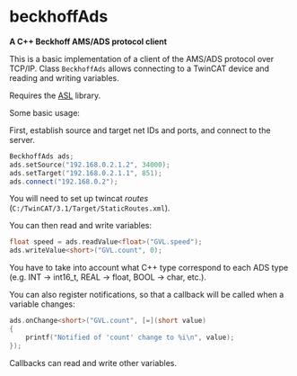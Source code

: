 # beckhoffAds

**A C++ Beckhoff AMS/ADS protocol client**

This is a basic implementation of a client of the AMS/ADS protocol over TCP/IP. Class `BeckhoffAds` allows connecting to a TwinCAT device and reading and writing variables. 

Requires the [ASL](https://github.com/aslze/asl) library.

Some basic usage:

First, establish source and target net IDs and ports, and connect to the server.

```cpp
BeckhoffAds ads;
ads.setSource("192.168.0.2.1.2", 34000);
ads.setTarget("192.168.0.2.1.1", 851);
ads.connect("192.168.0.2");
```

You will need to set up twincat *routes* (`C:/TwinCAT/3.1/Target/StaticRoutes.xml`).

You can then read and write variables:

```cpp
float speed = ads.readValue<float>("GVL.speed");
ads.writeValue<short>("GVL.count", 0);
```

You have to take into account what C++ type correspond to each ADS type (e.g. INT -> int16_t, REAL -> float, BOOL -> char, etc.).


You can also register notifications, so that a callback will be called when a variable changes:

```cpp
ads.onChange<short>("GVL.count", [=](short value)
{
	printf("Notified of 'count' change to %i\n", value);
});
```

Callbacks can read and write other variables.

